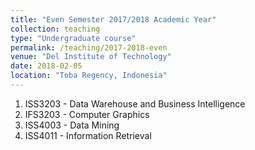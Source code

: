```yaml
---
title: "Even Semester 2017/2018 Academic Year"
collection: teaching
type: "Undergraduate course"
permalink: /teaching/2017-2018-even
venue: "Del Institute of Technology"
date: 2018-02-05
location: "Toba Regency, Indonesia"
---
```


1. ISS3203 - Data Warehouse and Business Intelligence
2. IFS3203 - Computer Graphics
3. ISS4003 - Data Mining
4. ISS4011 - Information Retrieval
